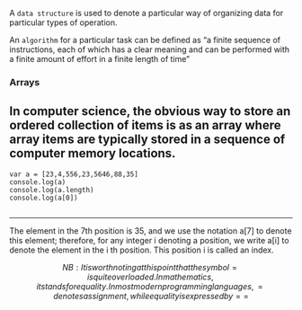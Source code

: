 A `data structure` is used to denote a particular way of organizing data for particular types of operation.

An `algorithm` for a particular task can be defined as “a finite sequence of instructions, each of which has a clear meaning and can be performed with a finite amount of effort in a finite length of time”

### Arrays
In computer science, the obvious way to store an ordered collection of items is as an array where array items are typically stored in a sequence of computer memory locations.
---
```
var a = [23,4,556,23,5646,88,35]
console.log(a)
console.log(a.length)
console.log(a[0])


```
---
The element in the 7th position is 35, and we use the notation a[7] to denote this element; therefore, for any integer i denoting a position, we write a[i] to denote the element in the i th position. This position i is called an index.

$$ NB: It is worth noting at this point that the symbol = is quite overloaded. In mathematics,
it stands for equality. In most modern programming languages, = denotes assignment, while
equality is expressed by ==$$
